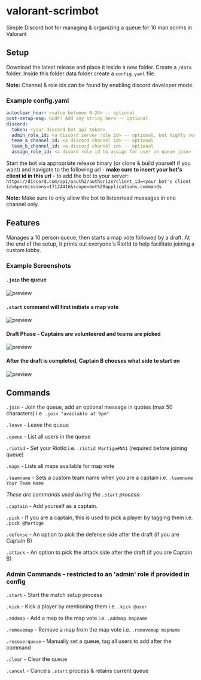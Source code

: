 # valorant-scrimbot

Simple Discord bot for managing & organizing a queue for 10 man scrims in Valorant

## Setup

Download the latest release and place it inside a new folder. Create a `/data` folder. Inside this folder data folder create a `config.yaml` file. 

**Note:** Channel & role ids can be found by enabling discord developer mode.

### Example config.yaml

```yaml
autoclear_hour: <value between 0-24> -- optional
post-setup-msg: GLHF! Add any string here -- optional
discord:
  token: <your discord bot api token>
  admin_role_id: <a discord server role id> -- optional, but highly recommended!!!
  team_a_channel_id: <a discord channel id> -- optional
  team_b_channel_id: <a discord channel id> -- optional
  assign_role_id: <a dicord role id to assign for user on queue join> -- optional
```

Start the bot via appropriate release binary (or clone & build yourself if you want) and navigate to the following url - **make sure to insert your bot's client id in this url** - to add the bot to your server: `https://discord.com/api/oauth2/authorize?client_id=<your bot's client id>&permissions=17124416&scope=bot%20applications.commands`

**Note:** Make sure to only allow the bot to listen/read messages in one channel only.

## Features
Manages a 10 person queue, then starts a map vote followed by a draft. 
At the end of the setup, it prints out everyone's RiotId to help facilitate joining a custom lobby.
### Example Screenshots
#### `.join` the queue
![preview](https://i.imgur.com/8xsKCJh.png)
#### `.start` command will first initiate a map vote
![preview](https://i.imgur.com/YnhO0FA.png)
#### Draft Phase - Captains are volunteered and teams are picked
![preview](https://i.imgur.com/fx6aAWe.png)
#### After the draft is completed, Captain B chooses what side to start on
![preview](https://i.imgur.com/NNoFNf9.png)


## Commands

`.join` - Join the queue, add an optional message in quotes (max 50 characters) i.e. `.join "available at 9pm"`

`.leave` - Leave the queue

`.queue` - List all users in the queue

`.riotid` - Set your RiotId i.e. `.riotid Martige#NA1` (required before joining queue)

`.maps` - Lists all maps available for map vote

`.teamname` - Sets a custom team name when you are a captain i.e. `.teamname Your Team Name`

_These are commands used during the `.start` process:_

`.captain` - Add yourself as a captain.

`.pick` - If you are a captain, this is used to pick a player by tagging them i.e. `.pick @Martige`

`.defense` - An option to pick the defense side after the draft (if you are Captain B)

`.attack` - An option to pick the attack side after the draft (if you are Captain B)

### Admin Commands - restricted to an 'admin' role if provided in config

`.start` - Start the match setup process

`.kick` - Kick a player by mentioning them i.e. `.kick @user`

`.addmap` - Add a map to the map vote i.e. `.addmap mapname`

`.removemap` - Remove a map from the map vote i.e. `.removemap mapname`

`.recoverqueue` - Manually set a queue, tag all users to add after the command

`.clear` - Clear the queue

`.cancel` - Cancels `.start` process & retains current queue
